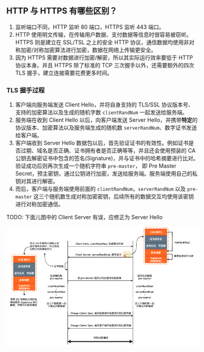 

## HTTP 与 HTTPS 有哪些区别？

1. 监听端口不同，HTTP 监听 80 端口，HTTPS 监听 443 端口。
2. HTTP 使用明文传输，在传输用户数据、支付数据等信息时很容易被窃听。HTTPS 则是建立在 SSL/TSL 之上的安全 HTTP 协议，通信数据均使用非对称加密/对称加密算法进行加密，数据在网络上传输更安全。
3. 因为 HTTPS 需要对数据进行加密/解密，所以其实际运行效率要低于 HTTP 协议本身。并且 HTTPS 除了标准的 TCP 三次握手以外，还需要额外的四次 TLS 握手，建立连接需要花费更多时间。

### TLS 握手过程

1. 客户端向服务端发送 Client Hello，并将自身支持的 TLS/SSL 协议版本号、支持的加密算法以及生成的随机字数 `clientRandNum` 一起发送给服务端。
2. 服务端在收到 Client Hello 以后，向客户端发送 Server Hello，并携带**特定**的协议版本、加密算法以及服务端生成的随机数 `serverRandNum`、数字证书发送给客户端。
3. 客户端收到 Server Hello 数据包以后，首先验证证书的有效性。例如证书是否过期、域名是否正确、证书拥有者是否正确等等，并且还会使用预装的 CA 公钥去解密证书中包含的签名(Signature)，并与证书中的哈希摘要进行比对。验证成功后则再次生成一个随机字符串 `pre-master`， 即 Pre Master Secret，预主密钥，通过公钥进行加密，发送给服务端。服务端使用自己的私钥对其进行解密。
4. 而后，客户端与服务端使用前面的 `clientRandNum`，`serverRandNum` 以及 `pre-master` 这三个随机数生成对称加密密钥，后续所有的数据交互均使用该密钥进行对称加密通信。

TODO: 下面儿图中的 Client Server 有误，应修正为 Server Hello

![Alt text](../images/1619769370821.png)
